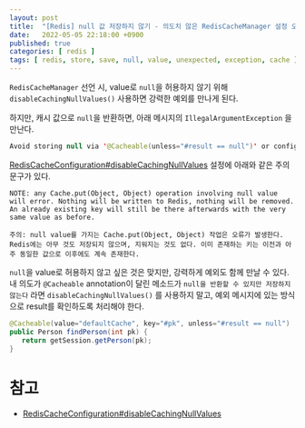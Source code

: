 ```yaml
---
layout: post
title:  "[Redis] null 값 저장하지 않기 - 의도치 않은 RedisCacheManager 설정 오류"
date:   2022-05-05 22:18:00 +0900
published: true
categories: [ redis ]
tags: [ redis, store, save, null, value, unexpected, exception, cache ]
---
```


`RedisCacheManager` 선언 시, value로 `null`을 허용하지 않기 위해 `disableCachingNullValues()` 사용하면 강력한 예외를 만나게 된다.

하지만, 캐시 값으로 `null`을 반환하면, 아래 메시지의 `IllegalArgumentException` 을 만난다.

```java
Avoid storing null via '@Cacheable(unless="#result == null")' or configure RedisCache to allow 'null' via RedisCacheConfiguration.
```

[RedisCacheConfiguration#disableCachingNullValues](https://docs.spring.io/spring-data/redis/docs/current/api/org/springframework/data/redis/cache/RedisCacheConfiguration.html#disableCachingNullValues--) 설정에 아래와 같은 주의 문구가 있다.

```
NOTE: any Cache.put(Object, Object) operation involving null value will error. Nothing will be written to Redis, nothing will be removed. An already existing key will still be there afterwards with the very same value as before.

주의: null value를 가지는 Cache.put(Object, Object) 작업은 오류가 발생한다. Redis에는 아무 것도 저장되지 않으며, 지워지는 것도 없다. 이미 존재하는 키는 이전과 아주 동일한 값으로 이후에도 계속 존재한다.
```


`null`을 value로 허용하지 않고 싶은 것은 맞지만, 강력하게 예외도 함께 만날 수 있다. 내 의도가 `@Cacheable` annotation이 달린 메소드가 `null을 반환할 수 있지만 저장하지 않는다` 라면 `disableCachingNullValues()` 를 사용하지 말고, 예외 메시지에 있는 방식으로 result를 확인하도록 처리해야 한다.

```java
@Cacheable(value="defaultCache", key="#pk", unless="#result == null")
public Person findPerson(int pk) {
   return getSession.getPerson(pk);
}
```


# 참고
- [RedisCacheConfiguration#disableCachingNullValues](https://docs.spring.io/spring-data/redis/docs/current/api/org/springframework/data/redis/cache/RedisCacheConfiguration.html#disableCachingNullValues--)

